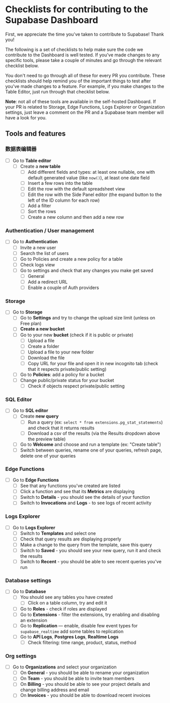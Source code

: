 # Checklists for contributing to the Supabase Dashboard

First, we appreciate the time you've taken to contribute to Supabase! Thank you!

The following is a set of checklists to help make sure the code we contribute to the Dashboard is well tested. If you've made changes to any specific tools, please take a couple of minutes and go through the relevant checklist below.

You don't need to go through all of these for every PR you contribute. These checklists should help remind you of the important things to test after you've made changes to a feature. For example, if you make changes to the Table Editor, just run through that checklist below.

**Note**: not all of these tools are available in the self-hosted Dashboard. If your PR is related to Storage, Edge Functions, Logs Explorer or Organization settings, just leave a comment on the PR and a Supabase team member will have a look for you.

## Tools and features

### 数据表编辑器

- [ ] Go to **Table editor**
  - [ ] Create a **new table**
    - [ ] Add different fields and types: at least one nullable, one with default generated value (like `now()`), at least one date field
    - [ ] Insert a few rows into the table
    - [ ] Edit the row with the default spreadsheet view
    - [ ] Edit the row with the Side Panel editor (the expand button to the left of the ID column for each row)
    - [ ] Add a filter
    - [ ] Sort the rows
    - [ ] Create a new column and then add a new row

### Authentication / User management

- [ ] Go to **Authentication**
  - [ ] Invite a new user
  - [ ] Search the list of users
  - [ ] Go to Policies and create a new policy for a table
  - [ ] Check logs view
  - [ ] Go to settings and check that any changes you make get saved
    - [ ] General
    - [ ] Add a redirect URL
    - [ ] Enable a couple of Auth providers

### Storage

- [ ] Go to **Storage**
  - [ ] Go to **Settings** and try to change the upload size limit (unless on Free plan)
  - [ ] **Create a new bucket**
  - [ ] Go to your new **bucket** (check if it is public or private)
    - [ ] Upload a file
    - [ ] Create a folder
    - [ ] Upload a file to your new folder
    - [ ] Download the file
    - [ ] Copy URL for your file and open it in new incognito tab (check that it respects private/public setting)
  - [ ] Go to **Policies**: add a policy for a bucket
  - [ ] Change public/private status for your bucket
    - [ ] Check if objects respect private/public setting

### SQL Editor

- [ ] Go to **SQL editor**
  - [ ] Create **new query**
    - [ ] Run a query (ex: `select * from extensions.pg_stat_statements`) and check that it returns results
    - [ ] Download a csv of the results (via the Results dropdown above the preview table)
  - [ ] Go to **Welcome** and choose and run a template (ex: "Create table")
  - [ ] Switch between queries, rename one of your queries, refresh page, delete one of your queries

### Edge Functions

- [ ] Go to **Edge Functions**
  - [ ] See that any functions you've created are listed
  - [ ] Click a function and see that its **Metrics** are displaying
  - [ ] Switch to **Details** - you should see the details of your function
  - [ ] Switch to **Invocations** and **Logs** - to see logs of recent activity

### Logs Explorer

- [ ] Go to **Logs Explorer**
  - [ ] Switch to **Templates** and select one
  - [ ] Check that query results are displaying properly
  - [ ] Make a change to the query from the template, save this query
  - [ ] Switch to **Saved** - you should see your new query, run it and check the results
  - [ ] Switch to **Recent** - you should be able to see recent queries you've run

### Database settings

- [ ] Go to **Database**
  - [ ] You should see any tables you have created
    - [ ] Click on a table column, try and edit it
  - [ ] Go to **Roles** - check if roles are displayed
  - [ ] Go to **Extensions** - filter the extensions, try enabling and disabling an extension
  - [ ] Go to **Replication** — enable, disable few event types for `supabase_realtime` add some tables to replication
  - [ ] Go to **API Logs**, **Postgres Logs**, **Realtime Logs**
    - [ ] Check filtering: time range, product, status, method

### Org settings

- [ ] Go to **Organizations** and select your organization
  - [ ] On **General** - you should be able to rename your organization
  - [ ] On **Team** - you should be able to invite team members
  - [ ] On **Billing** - you should be able to see your project details and change billing address and email
  - [ ] On **Invoices** - you should be able to download recent invoices
